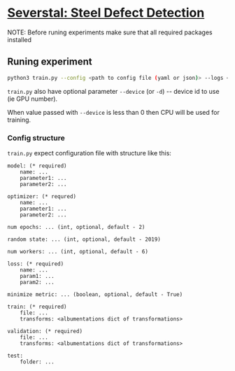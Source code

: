 # [Severstal: Steel Defect Detection](https://www.kaggle.com/c/severstal-steel-defect-detection)

NOTE: Before runing experiments make sure that all required packages installed

## Runing experiment

```bash
python3 train.py --config <path to config file (yaml or json)> --logs <folder to store logs>
```

`train.py` also have optional parameter `--device` (or `-d`) -- device id to use (ie GPU number).

When value passed with `--device` is less than 0 then CPU will be used for training.

### Config structure

`train.py` expect configuration file with structure like this:


```
model: (* required)
    name: ...
    parameter1: ...
    parameter2: ...

optimizer: (* requred)
    name: ...
    parameter1: ...
    parameter2: ...

num epochs: ... (int, optional, default - 2)

random state: ... (int, optional, default - 2019)

num workers: ... (int, optional, default - 6)

loss: (* required)
    name: ...
    param1: ...
    param2: ...

minimize metric: ... (boolean, optional, default - True)

train: (* required)
    file: ...
    transforms: <albumentations dict of transformations>

validation: (* required)
    file: ...
    transforms: <albumentations dict of transformations>

test:
    folder: ...
```
